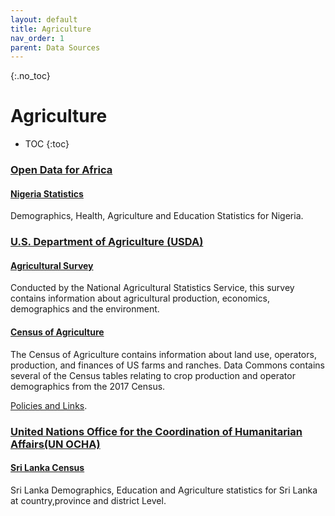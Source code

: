```yaml
---
layout: default
title: Agriculture
nav_order: 1
parent: Data Sources
---
```


{:.no_toc}
# Agriculture

* TOC
{:toc}

### [Open Data for Africa](https://dataportal.opendataforafrica.org/)

#### [Nigeria Statistics](https://nigeria.opendataforafrica.org)
Demographics, Health, Agriculture and Education Statistics for Nigeria.

### [U.S. Department of Agriculture (USDA)](https://www.usda.gov/)

#### [Agricultural Survey](https://quickstats.nass.usda.gov/)
Conducted by the National Agricultural Statistics Service, this survey contains information about agricultural production, economics, demographics and the environment.


#### [Census of Agriculture](https://www.nass.usda.gov/AgCensus/)
The Census of Agriculture contains information about land use, operators, production, and finances of US farms and ranches. Data Commons contains several of the Census tables relating to crop production and operator demographics from the 2017 Census.

[Policies and Links](https://www.usda.gov/policies-and-links).


### [United Nations Office for the Coordination of Humanitarian Affairs(UN OCHA)](https://www.unocha.org/)

#### [Sri Lanka Census](https://data.humdata.org/group/lka)
Sri Lanka Demographics, Education and Agriculture statistics for Sri Lanka at country,province and district Level.
